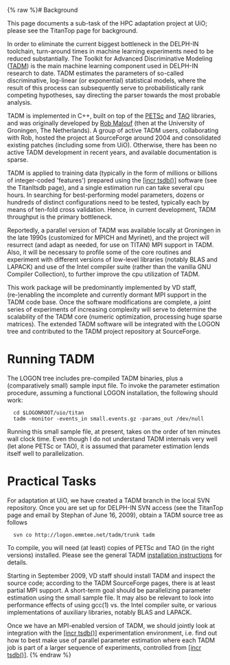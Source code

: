 {% raw %}# Background

This page documents a sub-task of the HPC adaptation project at UiO;
please see the TitanTop page for background.

In order to eliminate the current biggest bottleneck in the DELPH-IN
toolchain, turn-around times in machine learning experiments need to be
reduced substantially. The Toolkit for Advanced Discriminative Modeling
([TADM](http://tadm.sf.net)) is the main machine learning component used
in DELPH-IN research to date. TADM estimates the parameters of so-called
discriminative, log-linear (or exponential) statistical models, where
the result of this process can subsequently serve to probabilistically
rank competing hypotheses, say directing the parser towards the most
probable analysis.

TADM is implemented in C++, built on top of the
[PETSc](http://www.mcs.anl.gov/petsc/petsc-2/) and
[TAO](http://www.mcs.anl.gov/research/projects/tao/) libraries, and was
originally developed by [Rob Malouf](http://www-rohan.sdsu.edu/~malouf/)
(then at the University of Groningen, The Netherlands). A group of
active TADM users, collaborating with Rob, hosted the project at
SourceForge around 2004 and consolidated existing patches (including
some from UiO). Otherwise, there has been no active TADM development in
recent years, and available documentation is sparse.

TADM is applied to training data (typically in the form of millions or
billions of integer-coded 'features') prepared using the [\[incr
tsdb()\]](http://www.delph-in.net/itsdb) software (see the
TitanItsdb page), and a single estimation run can take
several cpu hours. In searching for best-performing model parameters,
dozens or hundreds of distinct configurations need to be tested,
typically each by means of ten-fold cross validation. Hence, in current
development, TADM throughput is the primary bottleneck.

Reportedly, a parallel version of TADM was available locally at
Groningen in the late 1990s (customized for MPICH and Myrinet), and the
project will resurrect (and adapt as needed, for use on TITAN) MPI
support in TADM. Also, it will be necessary to profile some of the core
routines and experiment with different versions of low-level libraries
(notably BLAS and LAPACK) and use of the Intel compiler suite (rather
than the vanilla GNU Compiler Collection), to further improve the cpu
utilization of TADM.

This work package will be predominantly implemented by VD staff,
(re-)enabling the incomplete and currently dormant MPI support in the
TADM code base. Once the software modifications are complete, a joint
series of experiments of increasing complexity will serve to determine
the scalability of the TADM core (numeric optimization, processing huge
sparse matrices). The extended TADM software will be integrated with the
LOGON tree and contributed to the TADM project repository at
SourceForge.

# Running TADM

The LOGON tree includes pre-compiled TADM binaries, plus a
(comparatively small) sample input file. To invoke the parameter
estimation procedure, assuming a functional LOGON installation, the
following should work:

      cd $LOGONROOT/uio/titan
      tadm -monitor -events_in small.events.gz -params_out /dev/null

Running this small sample file, at present, takes on the order of ten
minutes wall clock time. Even though I do not understand TADM internals
very well (let alone PETSc or TAO), it is assumed that parameter
estimation lends itself well to parallelization.

# Practical Tasks

For adaptation at UiO, we have created a TADM branch in the local SVN
repository. Once you are set up for DELPH-IN SVN access (see the
TitanTop page and email by Stephan of June 16, 2009), obtain
a TADM source tree as follows

      svn co http://logon.emmtee.net/tadm/trunk tadm

To compile, you will need (at least) copies of PETSc and TAO (in the
right versions) installed. Please see the general TADM [installation
instructions](http://tadm.sourceforge.net/install.txt) for details.

Starting in September 2009, VD staff should install TADM and inspect the
source code; according to the TADM SourceForge pages, there is at least
partial MPI support. A short-term goal should be parallelizing parameter
estimation using the small sample file. It may also be relevant to look
into performance effects of using gcc(1) vs. the Intel compiler suite,
or various implementations of auxiliary libraries, notably BLAS and
LAPACK.

Once we have an MPI-enabled version of TADM, we should jointly look at
integration with the [\[incr tsdb()\]](http://www.delph-in.net/itsdb)
experimentation environment, i.e. find out how to best make use of
parallel parameter estimation where each TADM job is part of a larger
sequence of experiments, controlled from [\[incr
tsdb()\]](http://www.delph-in.net/itsdb).
<update date omitted for speed>{% endraw %}